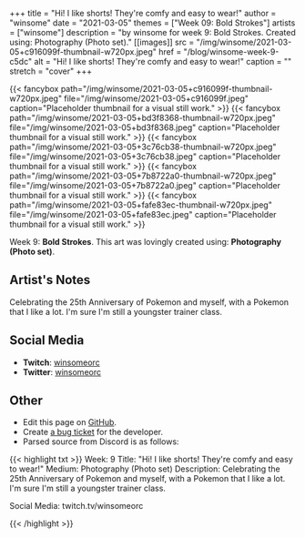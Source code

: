 +++
title =       "Hi! I like shorts! They're comfy and easy to wear!"
author =      "winsome"
date =        "2021-03-05"
themes =      ["Week 09: Bold Strokes"]
artists =     ["winsome"]
description = "by winsome for week 9: Bold Strokes. Created using: Photography (Photo set)."
[[images]]
      src = "/img/winsome/2021-03-05+c916099f-thumbnail-w720px.jpeg"
      href = "/blog/winsome-week-9-c5dc"
      alt = "Hi! I like shorts! They're comfy and easy to wear!"
      caption = ""
      stretch = "cover"
+++

{{< fancybox path="/img/winsome/2021-03-05+c916099f-thumbnail-w720px.jpeg" file="/img/winsome/2021-03-05+c916099f.jpeg" caption="Placeholder thumbnail for a visual still work." >}}
{{< fancybox path="/img/winsome/2021-03-05+bd3f8368-thumbnail-w720px.jpeg" file="/img/winsome/2021-03-05+bd3f8368.jpeg" caption="Placeholder thumbnail for a visual still work." >}}
{{< fancybox path="/img/winsome/2021-03-05+3c76cb38-thumbnail-w720px.jpeg" file="/img/winsome/2021-03-05+3c76cb38.jpeg" caption="Placeholder thumbnail for a visual still work." >}}
{{< fancybox path="/img/winsome/2021-03-05+7b8722a0-thumbnail-w720px.jpeg" file="/img/winsome/2021-03-05+7b8722a0.jpeg" caption="Placeholder thumbnail for a visual still work." >}}
{{< fancybox path="/img/winsome/2021-03-05+fafe83ec-thumbnail-w720px.jpeg" file="/img/winsome/2021-03-05+fafe83ec.jpeg" caption="Placeholder thumbnail for a visual still work." >}}


Week 9: **Bold Strokes**. This art was lovingly created using: **Photography (Photo set)**.

## Artist's Notes

Celebrating the 25th Anniversary of Pokemon and myself, with a Pokemon that I like a lot. I'm sure I'm still a youngster trainer class.

## Social Media

- **Twitch**: <a href='https://twitch.tv/winsomeorc' target='_blank'>winsomeorc</a>
- **Twitter**: <a href='https://twitter.com/winsomeorc' target='_blank'>winsomeorc</a>

## Other

- Edit this page on [GitHub](https://github.com/teaminkling/web-refresh/edit/main/content/blog/winsome-week-9-c5dc.md).
- Create [a bug ticket](https://github.com/teaminkling/web-refresh/issues/new?assignees=&labels=bug&template=problem-report.md&title=) for the developer.
- Parsed source from Discord is as follows:

{{< highlight txt >}}
Week: 9
Title:  "Hi! I like shorts! They're comfy and easy to wear!"
Medium:  Photography (Photo set)
Description: 
Celebrating the 25th Anniversary of Pokemon and myself, with a Pokemon that I like a lot. I'm sure I'm still a youngster trainer class.

Social Media: twitch.tv/winsomeorc








{{< /highlight >}}